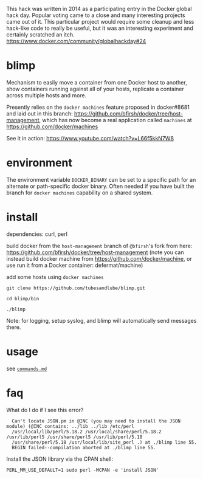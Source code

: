 This hack was written in 2014 as a participating entry in the Docker global hack day. Popular voting came to a close and many interesting projects came out of it. This particular project would require some cleanup and less hack-like code to really be useful, but it was an interesting experiment and certainly scratched an itch.  https://www.docker.com/community/globalhackday#24

blimp
=====

Mechanism to easily move a container from one Docker host to another, show containers running against all of your hosts, replicate a container across multiple hosts and more.

Presently relies on the `docker machines` feature proposed in docker#8681 and laid out in this branch: https://github.com/bfirsh/docker/tree/host-management, which has now become a real application called `machines` at https://github.com/docker/machines

See it in action: https://www.youtube.com/watch?v=L66f5kkN7W8

environment
=======

The environment variable `DOCKER_BINARY` can be set to a specific path for an alternate or path-specific docker binary. Often needed if you have built the branch for `docker machines` capability on a shared system.

install
=======

dependencies: curl, perl

build docker from the `host-management` branch of `@bfirsh`'s fork from here: https://github.com/bfirsh/docker/tree/host-management (note you can instead build docker machine from https://github.com/docker/machine, or use run it from a Docker container: defermat/machine)

add some hosts using `docker machines`

`git clone https://github.com/tubesandlube/blimp.git`

`cd blimp/bin`

`./blimp`

Note: for logging, setup syslog, and blimp will automatically send messages there.

usage
=====

see [``commands.md``](https://github.com/tubesandlube/blimp/blob/master/commands.md)

faq
===

What do I do if I see this error?

```
  Can't locate JSON.pm in @INC (you may need to install the JSON module) (@INC contains: ../lib ../lib /etc/perl
  /usr/local/lib/perl/5.18.2 /usr/local/share/perl/5.18.2 /usr/lib/perl5 /usr/share/perl5 /usr/lib/perl/5.18
  /usr/share/perl/5.18 /usr/local/lib/site_perl .) at ./blimp line 55.
  BEGIN failed--compilation aborted at ./blimp line 55.
```

Install the JSON library via the CPAN shell:
```
PERL_MM_USE_DEFAULT=1 sudo perl -MCPAN -e 'install JSON'
```
